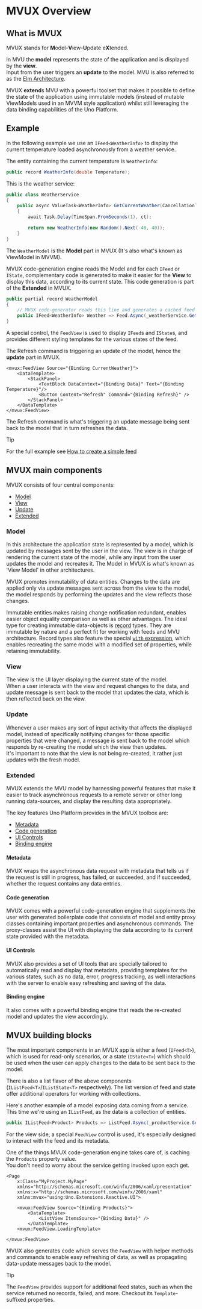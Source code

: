 ﻿---
uid: Overview.Reactive.Overview
---

# MVUX Overview

## What is MVUX

MVUX stands for **M**odel-**V**iew-**U**pdate e**X**tended.

In MVU the **model** represents the state of the application and is displayed by the **view**.  
Input from the user triggers an **update** to the model.
MVU is also referred to as the [Elm Architecture](https://en.wikipedia.org/wiki/Elm_(programming_language)#The_Elm_Architecture).

MVUX **extend**s MVU with a powerful toolset that makes it possible to define the state of the application using immutable models
(instead of mutable ViewModels used in an MVVM style application)
whilst still leveraging the data binding capabilities of the Uno Platform.

## Example

In the following example we use an `IFeed<WeatherInfo>` to display the current temperature
loaded asynchronously from a weather service.

The entity containing the current temperature is `WeatherInfo`:

```c#
public record WeatherInfo(double Temperature);
```

This is the weather service:

```c#
public class WeatherService
{
    public async ValueTask<WeatherInfo> GetCurrentWeather(CancellationToken ct)
    {
        await Task.Delay(TimeSpan.FromSeconds(1), ct);

        return new WeatherInfo(new Random().Next(-40, 40));
    }
}
```

The `WeatherModel` is the **Model** part in MVUX (It's also what's known as ViewModel in MVVM).

MVUX code-generation engine reads the Model and for each `IFeed` or `IState`,
complementary code is generated to make it easier for the **View** to display this data,
according to its current state.
This code generation is part of the **Extended** in MVUX.

```c#
public partial record WeatherModel
{
    // MVUX code-generator reads this line and generates a cached feed behind the scenes    
    public IFeed<WeatherInfo> Weather => Feed.Async(_weatherService.GetCurrentWeather);
}

```

A special control, the `FeedView` is used to display `IFeed`s and `IState`s,
and provides different styling templates for the various states of the feed.

The Refresh command is triggering an update of the model, hence the **update** part in MVUX.

```xaml
<mvux:FeedView Source="{Binding CurrentWeather}">
    <DataTemplate>
        <StackPanel>
            <TextBlock DataContext="{Binding Data}" Text="{Binding Temperature}"/>
            <Button Content="Refresh" Command="{Binding Refresh}" />
        </StackPanel>
    </DataTemplate>
</mvux:FeedView>
```

The Refresh command is what's triggering an update message being sent back to the model
that in turn refreshes the data.

> [!TIP]
> For the full example see [How to create a simple feed](xref:Overview.Reactive.HowTos.SimpleFeed)

## MVUX main components

MVUX consists of four central components:

- [Model](#Model)
- [View](#View)
- [Update](#Update)
- [Extended](#Extended)

### Model

In this architecture the application state is represented by a model,
which is updated by messages sent by the user in the view.
The view is in charge of rendering the current state of the model,
while any input from the user updates the model and recreates it.
The Model in MVUX is what's known as 'View Model' in other architectures.

MVUX promotes immutability of data entities. Changes to the data are applied only via update messages
sent across from the view to the model,
the model responds by performing the updates and the view reflects those changes.

Immutable entities makes raising change notification redundant, enables easier object equality
comparison as well as other advantages.
The ideal type for creating immutable data-objects is
[record](https://learn.microsoft.com/en-us/dotnet/csharp/language-reference/builtin-types/record) types.
They are immutable by nature and a perfect fit for working with feeds and MVU architecture.
Record types also feature the special
[`with` expression](https://learn.microsoft.com/en-us/dotnet/csharp/language-reference/operators/with-expression),
which enables recreating the same model with a modified set of properties, while retaining immutability.

### View

The view is the UI layer displaying the current state of the model.  
When a user interacts with the view and request changes to the data,
and update message is sent back to the model that updates the data, which is then reflected back on the view.

### Update

Whenever a user makes any sort of input activity that affects the displayed model,
instead of specifically notifying changes for those specific properties that were changed,
a message is sent back to the model which responds by re-creating the model which the view then updates.  
It's important to note that the view is not being re-created, it rather just updates with the fresh model.

### Extended

MVUX extends the MVU model by harnessing powerful features that make it easier to track asynchronous requests to a remote server
or other long running data-sources, and display the resulting data appropriately.  

The key features Uno Platform provides in the MVUX toolbox are:

- [Metadata](#Metadata)
- [Code generation](#Code-Generation)
- [UI Controls](#UI-Controls)
- [Binding engine](#Binding-engine)

#### Metadata

MVUX wraps the asynchronous data request with metadata that tells us if the request is still in progress, has failed, or succeeded,
and if succeeded, whether the request contains any data entries.

#### Code generation

MVUX comes with a powerful code-generation engine that supplements the user with generated boilerplate code
that consists of model and entity proxy classes containing important properties and asynchronous commands.
The proxy-classes assist the UI with displaying the data according to its current state provided with the metadata.

#### UI Controls
MVUX also provides a set of UI tools that are specially tailored to automatically read and display that metadata,
providing templates for the various states, such as no data, error, progress tracking,
as well interactions with the server to enable easy refreshing and saving of the data.

#### Binding engine

It also comes with a powerful binding engine that reads the re-created model and updates the view accordingly.

## MVUX building blocks

The most important components in an MVUX app is either a feed (`IFeed<T>`), which is used for read-only scenarios,
or a state (`IState<T>`) which should be used when the user can apply changes to the data to be sent back to the model.

There is also a list flavor of the above components (`IListFeed<T>`/`IListState<T>` respectively).
The list version of feed and state offer additional operators for working with collections.

Here's another example of a model exposing data coming from a service.
This time we're using an `IListFeed`, as the data is a collection of entities.

```c#
public IListFeed<Product> Products => ListFeed.Async(_productService.GetProducts);
```

For the view side, a special `FeedView` control is used, it's especially designed to interact with the feed and its metadata.

One of the things MVUX code-generation engine takes care of,
is caching the `Products` property value.  
You don't need to worry about the service getting invoked upon each get.

```xaml
<Page
    x:Class="MyProject.MyPage"
	xmlns="http://schemas.microsoft.com/winfx/2006/xaml/presentation"
	xmlns:x="http://schemas.microsoft.com/winfx/2006/xaml"
	xmlns:mvux="using:Uno.Extensions.Reactive.UI">

    <mvux:FeedView Source="{Binding Products}">
        <DataTemplate>
            <ListView ItemsSource="{Binding Data}" />
        </DataTemplate>
    <mvux:FeedView.LoadingTemplate>

</mvux:FeedView>
```

MVUX also generates code which serves the `FeedView` with helper methods and commands to enable easy refreshing of data,
as well as propagating data-update messages back to the model.

> [!TIP]
> The `FeedView` provides support for additional feed states, such as when the service returned no records, failed, and more.
> Checkout its `Template`-suffixed properties.

<!-- TODO once ready link in references -->
